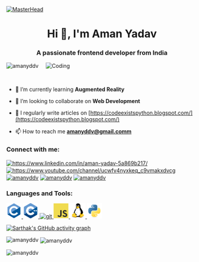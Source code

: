 [![MasterHead](https://img.freepik.com/premium-vector/colorful-banner-with-hands-working-computer-different-electronic-gadgets-devices-symbols-programming-software-development-program-coding_198278-4192.jpg?w=1380)](https://github.com/amanyddv)

<h1 align="center">Hi 👋, I'm Aman Yadav</h1>
<h3 align="center">A passionate frontend developer from India</h3>
<img align="right" alt="Coding" width="400" src="https://cdn.dribbble.com/users/1162077/screenshots/3848914/programmer.gif">

<p align="left"> <img src="https://komarev.com/ghpvc/?username=amanyddv&label=Profile%20views&color=0e75b6&style=flat" alt="amanyddv" /> </p>

<p align="left"> <a href="https://twitter.com/" target="blank"><img src="https://img.shields.io/twitter/follow/?logo=twitter&style=for-the-badge" alt="" /></a> </p>

- 🌱 I’m currently learning **Augmented Reality**

- 👯 I’m looking to collaborate on **Web Development**

- 📝 I regularly write articles on [https://codeexistspython.blogspot.com/](https://codeexistspython.blogspot.com/)

- 📫 How to reach me **amanyddv@gmail.comm**

<h3 align="left">Connect with me:</h3>
<p align="left">
<a href="https://www.linkedin.com/in/aman-yadav-5a869b217/" target="blank"><img align="center" src="https://raw.githubusercontent.com/rahuldkjain/github-profile-readme-generator/master/src/images/icons/Social/linked-in-alt.svg" alt="https://www.linkedin.com/in/aman-yadav-5a869b217/" height="30" width="40" /></a>
<a href="https://www.youtube.com/channel/UCWfv4NYXkeq_c9VmaKXdVCg" target="blank"><img align="center" src="https://raw.githubusercontent.com/rahuldkjain/github-profile-readme-generator/master/src/images/icons/Social/youtube.svg" alt="https://www.youtube.com/channel/ucwfv4nyxkeq_c9vmakxdvcg" height="30" width="40" /></a>
<a href="https://www.hackerrank.com/amanyddv" target="blank"><img align="center" src="https://raw.githubusercontent.com/rahuldkjain/github-profile-readme-generator/master/src/images/icons/Social/hackerrank.svg" alt="amanyddv" height="30" width="40" /></a>
<a href="https://codeforces.com/profile/amanyddv" target="blank"><img align="center" src="https://raw.githubusercontent.com/rahuldkjain/github-profile-readme-generator/master/src/images/icons/Social/codeforces.svg" alt="amanyddv" height="30" width="40" /></a>
<a href="https://www.leetcode.com/amanyddv" target="blank"><img align="center" src="https://raw.githubusercontent.com/rahuldkjain/github-profile-readme-generator/master/src/images/icons/Social/leet-code.svg" alt="amanyddv" height="30" width="40" /></a>
</p>

<h3 align="left">Languages and Tools:</h3>
<p align="left"> <a href="https://www.cprogramming.com/" target="_blank" rel="noreferrer"> <img src="https://raw.githubusercontent.com/devicons/devicon/master/icons/c/c-original.svg" alt="c" width="40" height="40"/> </a> <a href="https://www.w3schools.com/cpp/" target="_blank" rel="noreferrer"> <img src="https://raw.githubusercontent.com/devicons/devicon/master/icons/cplusplus/cplusplus-original.svg" alt="cplusplus" width="40" height="40"/> </a> <a href="https://git-scm.com/" target="_blank" rel="noreferrer"> <img src="https://www.vectorlogo.zone/logos/git-scm/git-scm-icon.svg" alt="git" width="40" height="40"/> </a> <a href="https://developer.mozilla.org/en-US/docs/Web/JavaScript" target="_blank" rel="noreferrer"> <img src="https://raw.githubusercontent.com/devicons/devicon/master/icons/javascript/javascript-original.svg" alt="javascript" width="40" height="40"/> </a> <a href="https://www.linux.org/" target="_blank" rel="noreferrer"> <img src="https://raw.githubusercontent.com/devicons/devicon/master/icons/linux/linux-original.svg" alt="linux" width="40" height="40"/> </a> <a href="https://www.python.org" target="_blank" rel="noreferrer"> <img src="https://raw.githubusercontent.com/devicons/devicon/master/icons/python/python-original.svg" alt="python" width="40" height="40"/> </a> </p>

[![Sarthak's GitHub activity graph](https://activity-graph.herokuapp.com/graph?username=amanyddv&&theme=xcode)](https://github.com/amanyddv)

<p><img align="left" src="https://github-readme-stats.vercel.app/api/top-langs?username=amanyddv&show_icons=true&locale=en&layout=compact" alt="amanyddv" /></p>

<p>&nbsp;<img align="center" src="https://github-readme-stats.vercel.app/api?username=amanyddv&show_icons=true&locale=en" alt="amanyddv" /></p>

<p><img align="center" src="https://github-readme-streak-stats.herokuapp.com/?user=amanyddv&" alt="amanyddv" /></p>
